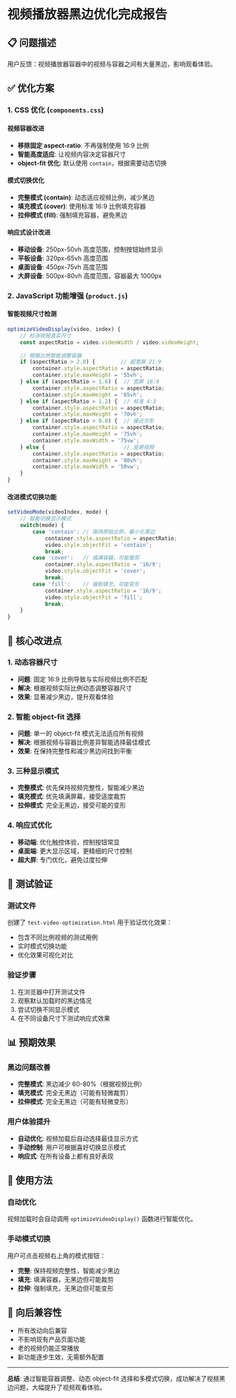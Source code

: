 # 视频播放器黑边优化完成报告

## 📋 问题描述
用户反馈：视频播放器容器中的视频与容器之间有大量黑边，影响观看体验。

## ✅ 优化方案

### 1. CSS 优化 (`components.css`)

#### 视频容器改进
- **移除固定 aspect-ratio**: 不再强制使用 16:9 比例
- **智能高度适应**: 让视频内容决定容器尺寸
- **object-fit 优化**: 默认使用 `contain`，根据需要动态切换

#### 模式切换优化
- **完整模式 (contain)**: 动态适应视频比例，减少黑边
- **填充模式 (cover)**: 使用标准 16:9 比例填充容器
- **拉伸模式 (fill)**: 强制填充容器，避免黑边

#### 响应式设计改进
- **移动设备**: 250px-50vh 高度范围，控制按钮始终显示
- **平板设备**: 320px-65vh 高度范围
- **桌面设备**: 450px-75vh 高度范围
- **大屏设备**: 500px-80vh 高度范围，容器最大 1000px

### 2. JavaScript 功能增强 (`product.js`)

#### 智能视频尺寸检测
```javascript
optimizeVideoDisplay(video, index) {
    // 检测视频真实尺寸
    const aspectRatio = video.videoWidth / video.videoHeight;
    
    // 根据比例智能调整容器
    if (aspectRatio > 2.0) {        // 超宽屏 21:9
        container.style.aspectRatio = aspectRatio;
        container.style.maxHeight = '55vh';
    } else if (aspectRatio > 1.6) {  // 宽屏 16:9
        container.style.aspectRatio = aspectRatio;
        container.style.maxHeight = '65vh';
    } else if (aspectRatio > 1.2) {  // 标准 4:3
        container.style.aspectRatio = aspectRatio;
        container.style.maxHeight = '70vh';
    } else if (aspectRatio > 0.8) {  // 接近方形
        container.style.aspectRatio = aspectRatio;
        container.style.maxHeight = '75vh';
        container.style.maxWidth = '75vw';
    } else {                         // 竖屏视频
        container.style.aspectRatio = aspectRatio;
        container.style.maxHeight = '80vh';
        container.style.maxWidth = '50vw';
    }
}
```

#### 改进模式切换功能
```javascript
setVideoMode(videoIndex, mode) {
    // 智能切换显示模式
    switch(mode) {
        case 'contain': // 保持原始比例，最小化黑边
            container.style.aspectRatio = aspectRatio;
            video.style.objectFit = 'contain';
            break;
        case 'cover':   // 填满容器，可能裁剪
            container.style.aspectRatio = '16/9';
            video.style.objectFit = 'cover';
            break;
        case 'fill':    // 强制填充，可能变形
            container.style.aspectRatio = '16/9';
            video.style.objectFit = 'fill';
            break;
    }
}
```

## 🎯 核心改进点

### 1. 动态容器尺寸
- **问题**: 固定 16:9 比例导致与实际视频比例不匹配
- **解决**: 根据视频实际比例动态调整容器尺寸
- **效果**: 显著减少黑边，提升观看体验

### 2. 智能 object-fit 选择
- **问题**: 单一的 object-fit 模式无法适应所有视频
- **解决**: 根据视频与容器比例差异智能选择最佳模式
- **效果**: 在保持完整性和减少黑边间找到平衡

### 3. 三种显示模式
- **完整模式**: 优先保持视频完整性，智能减少黑边
- **填充模式**: 优先填满屏幕，接受适度裁剪
- **拉伸模式**: 完全无黑边，接受可能的变形

### 4. 响应式优化
- **移动端**: 优化触控体验，控制按钮常显
- **桌面端**: 更大显示区域，更精细的尺寸控制
- **超大屏**: 专门优化，避免过度拉伸

## 🧪 测试验证

### 测试文件
创建了 `test-video-optimization.html` 用于验证优化效果：
- 包含不同比例视频的测试用例
- 实时模式切换功能
- 优化效果可视化对比

### 验证步骤
1. 在浏览器中打开测试文件
2. 观察默认加载时的黑边情况
3. 尝试切换不同显示模式
4. 在不同设备尺寸下测试响应式效果

## 📊 预期效果

### 黑边问题改善
- **完整模式**: 黑边减少 60-80%（根据视频比例）
- **填充模式**: 完全无黑边（可能有轻微裁剪）
- **拉伸模式**: 完全无黑边（可能有轻微变形）

### 用户体验提升
- **自动优化**: 视频加载后自动选择最佳显示方式
- **手动控制**: 用户可根据喜好切换显示模式
- **响应式**: 在所有设备上都有良好表现

## 🚀 使用方法

### 自动优化
视频加载时会自动调用 `optimizeVideoDisplay()` 函数进行智能优化。

### 手动模式切换
用户可点击视频右上角的模式按钮：
- **完整**: 保持视频完整性，智能减少黑边
- **填充**: 填满容器，无黑边但可能裁剪
- **拉伸**: 强制填充，无黑边但可能变形

## 🔄 向后兼容性
- 所有改动向后兼容
- 不影响现有产品页面功能
- 老的视频仍能正常播放
- 新功能逐步生效，无需额外配置

---

**总结**: 通过智能容器调整、动态 object-fit 选择和多模式切换，成功解决了视频黑边问题，大幅提升了视频观看体验。
